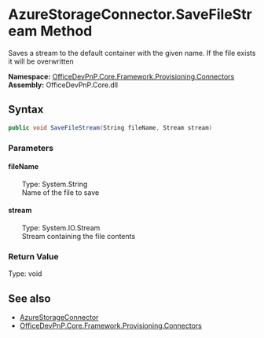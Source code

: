 # AzureStorageConnector.SaveFileStream Method  
 Saves a stream to the default container with the given name. If the file exists it will be overwritten   

**Namespace:** [OfficeDevPnP.Core.Framework.Provisioning.Connectors](OfficeDevPnP.Core.Framework.Provisioning.Connectors.md)  
**Assembly:** OfficeDevPnP.Core.dll  
## Syntax
```C#
public void SaveFileStream(String fileName, Stream stream)
```
### Parameters
#### fileName  
&emsp;&emsp;Type: System.String  
&emsp;&emsp;Name of the file to save  

  

#### stream  
&emsp;&emsp;Type: System.IO.Stream  
&emsp;&emsp;Stream containing the file contents  

  

### Return Value
Type: void  

## See also
- [AzureStorageConnector](OfficeDevPnP.Core.Framework.Provisioning.Connectors.AzureStorageConnector.md) 
- [OfficeDevPnP.Core.Framework.Provisioning.Connectors](OfficeDevPnP.Core.Framework.Provisioning.Connectors.md) 

